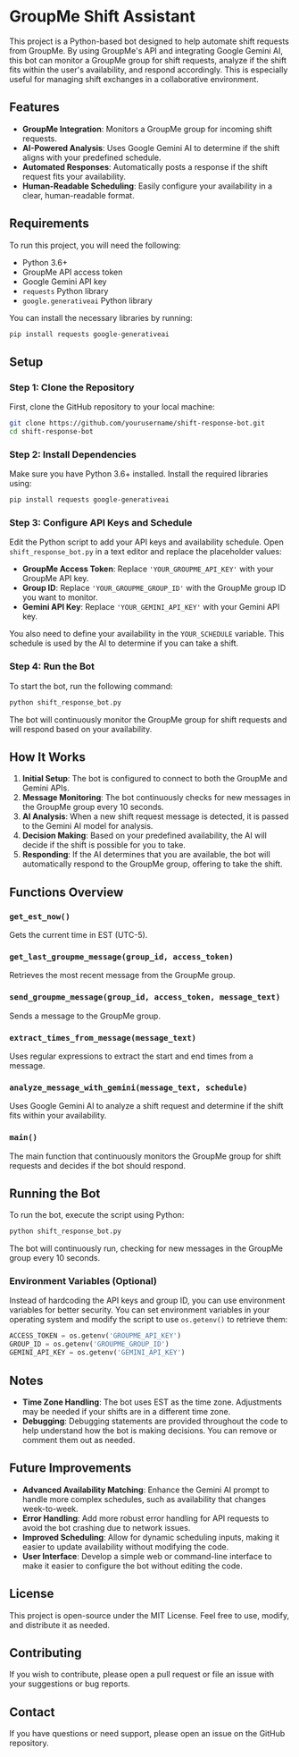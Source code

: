 # GroupMe Shift Assistant 

This project is a Python-based bot designed to help automate shift requests from GroupMe. By using GroupMe's API and integrating Google Gemini AI, this bot can monitor a GroupMe group for shift requests, analyze if the shift fits within the user's availability, and respond accordingly. This is especially useful for managing shift exchanges in a collaborative environment.

## Features
- **GroupMe Integration**: Monitors a GroupMe group for incoming shift requests.
- **AI-Powered Analysis**: Uses Google Gemini AI to determine if the shift aligns with your predefined schedule.
- **Automated Responses**: Automatically posts a response if the shift request fits your availability.
- **Human-Readable Scheduling**: Easily configure your availability in a clear, human-readable format.

## Requirements

To run this project, you will need the following:

- Python 3.6+
- GroupMe API access token
- Google Gemini API key
- `requests` Python library
- `google.generativeai` Python library

You can install the necessary libraries by running:

```sh
pip install requests google-generativeai
```

## Setup

### Step 1: Clone the Repository
First, clone the GitHub repository to your local machine:

```sh
git clone https://github.com/yourusername/shift-response-bot.git
cd shift-response-bot
```

### Step 2: Install Dependencies
Make sure you have Python 3.6+ installed. Install the required libraries using:

```sh
pip install requests google-generativeai
```

### Step 3: Configure API Keys and Schedule
Edit the Python script to add your API keys and availability schedule. Open `shift_response_bot.py` in a text editor and replace the placeholder values:

- **GroupMe Access Token**: Replace `'YOUR_GROUPME_API_KEY'` with your GroupMe API key.
- **Group ID**: Replace `'YOUR_GROUPME_GROUP_ID'` with the GroupMe group ID you want to monitor.
- **Gemini API Key**: Replace `'YOUR_GEMINI_API_KEY'` with your Gemini API key.

You also need to define your availability in the `YOUR_SCHEDULE` variable. This schedule is used by the AI to determine if you can take a shift.

### Step 4: Run the Bot
To start the bot, run the following command:

```sh
python shift_response_bot.py
```

The bot will continuously monitor the GroupMe group for shift requests and will respond based on your availability.

## How It Works

1. **Initial Setup**: The bot is configured to connect to both the GroupMe and Gemini APIs.
2. **Message Monitoring**: The bot continuously checks for new messages in the GroupMe group every 10 seconds.
3. **AI Analysis**: When a new shift request message is detected, it is passed to the Gemini AI model for analysis.
4. **Decision Making**: Based on your predefined availability, the AI will decide if the shift is possible for you to take.
5. **Responding**: If the AI determines that you are available, the bot will automatically respond to the GroupMe group, offering to take the shift.

## Functions Overview

### `get_est_now()`
Gets the current time in EST (UTC-5).

### `get_last_groupme_message(group_id, access_token)`
Retrieves the most recent message from the GroupMe group.

### `send_groupme_message(group_id, access_token, message_text)`
Sends a message to the GroupMe group.

### `extract_times_from_message(message_text)`
Uses regular expressions to extract the start and end times from a message.

### `analyze_message_with_gemini(message_text, schedule)`
Uses Google Gemini AI to analyze a shift request and determine if the shift fits within your availability.

### `main()`
The main function that continuously monitors the GroupMe group for shift requests and decides if the bot should respond.

## Running the Bot

To run the bot, execute the script using Python:

```sh
python shift_response_bot.py
```

The bot will continuously run, checking for new messages in the GroupMe group every 10 seconds.

### Environment Variables (Optional)
Instead of hardcoding the API keys and group ID, you can use environment variables for better security. You can set environment variables in your operating system and modify the script to use `os.getenv()` to retrieve them:

```python
ACCESS_TOKEN = os.getenv('GROUPME_API_KEY')
GROUP_ID = os.getenv('GROUPME_GROUP_ID')
GEMINI_API_KEY = os.getenv('GEMINI_API_KEY')
```

## Notes
- **Time Zone Handling**: The bot uses EST as the time zone. Adjustments may be needed if your shifts are in a different time zone.
- **Debugging**: Debugging statements are provided throughout the code to help understand how the bot is making decisions. You can remove or comment them out as needed.

## Future Improvements
- **Advanced Availability Matching**: Enhance the Gemini AI prompt to handle more complex schedules, such as availability that changes week-to-week.
- **Error Handling**: Add more robust error handling for API requests to avoid the bot crashing due to network issues.
- **Improved Scheduling**: Allow for dynamic scheduling inputs, making it easier to update availability without modifying the code.
- **User Interface**: Develop a simple web or command-line interface to make it easier to configure the bot without editing the code.

## License
This project is open-source under the MIT License. Feel free to use, modify, and distribute it as needed.

## Contributing
If you wish to contribute, please open a pull request or file an issue with your suggestions or bug reports.

## Contact
If you have questions or need support, please open an issue on the GitHub repository.

